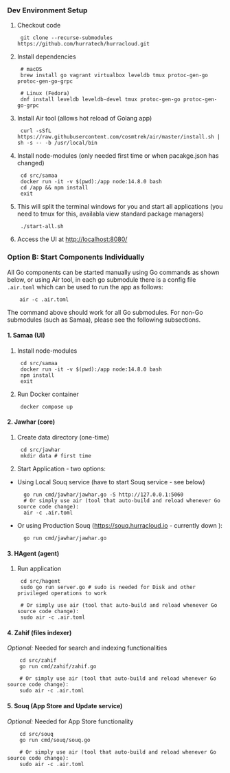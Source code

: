 ### Dev Environment Setup 

1. Checkout code

        git clone --recurse-submodules https://github.com/hurratech/hurracloud.git

2. Install dependencies

        # macOS
        brew install go vagrant virtualbox leveldb tmux protoc-gen-go protoc-gen-go-grpc

        # Linux (Fedora)
        dnf install leveldb leveldb-devel tmux protoc-gen-go protoc-gen-go-grpc

3. Install Air tool (allows hot reload of Golang app)

        curl -sSfL https://raw.githubusercontent.com/cosmtrek/air/master/install.sh | sh -s -- -b /usr/local/bin


3. Install node-modules (only needed first time or when pacakge.json has changed)

        cd src/samaa
        docker run -it -v $(pwd):/app node:14.8.0 bash
        cd /app && npm install
        exit


4. This will split the terminal windows for you and start all applications (you need to tmux for this, availabla view standard package managers) 

        ./start-all.sh

5. Access the UI at [http://localhost:8080/](http://localhost:8080)

### Option B: Start Components Individually

All Go components can be started manually using Go commands as shown below, or using Air tool, in each go submodule there is a config file `.air.toml` which can be used to run the app as follows:

        air -c .air.toml

The command above should work for all Go submodules. For non-Go submodules (such as Samaa), please see the following subsections.

#### 1. Samaa (UI)

1. Install node-modules

        cd src/samaa
        docker run -it -v $(pwd):/app node:14.8.0 bash
        npm install
        exit

2. Run Docker container

        docker compose up


#### 2. Jawhar (core)
1. Create data directory (one-time)

        cd src/jawhar
        mkdir data # first time

2. Start Application - two options:  

- Using Local Souq service (have to start Souq service - see below)

        go run cmd/jawhar/jawhar.go -S http://127.0.0.1:5060
        # Or simply use air (tool that auto-build and reload whenever Go source code change):
        air -c .air.toml


- Or using Production Souq (https://souq.hurracloud.io - currently down ):

        go run cmd/jawhar/jawhar.go 


#### 3. HAgent (agent)

1. Run application

        cd src/hagent
        sudo go run server.go # sudo is needed for Disk and other privileged operations to work

        # Or simply use air (tool that auto-build and reload whenever Go source code change):
        sudo air -c .air.toml


#### 4. Zahif (files indexer)
*Optional:* Needed for search and indexing functionalities

        cd src/zahif
        go run cmd/zahif/zahif.go

        # Or simply use air (tool that auto-build and reload whenever Go source code change):
        sudo air -c .air.toml


#### 5. Souq (App Store and Update service)
*Optional:* Needed for App Store functionality

        cd src/souq
        go run cmd/souq/souq.go

        # Or simply use air (tool that auto-build and reload whenever Go source code change):
        sudo air -c .air.toml
